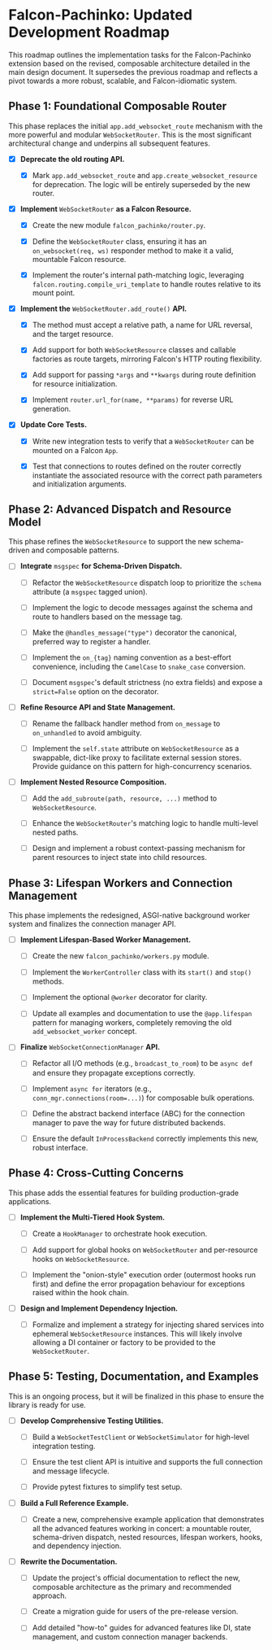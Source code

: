 # Falcon-Pachinko: Updated Development Roadmap

This roadmap outlines the implementation tasks for the Falcon-Pachinko extension
based on the revised, composable architecture detailed in the main design
document. It supersedes the previous roadmap and reflects a pivot towards a more
robust, scalable, and Falcon-idiomatic system.

## Phase 1: Foundational Composable Router

This phase replaces the initial `app.add_websocket_route` mechanism with the
more powerful and modular `WebSocketRouter`. This is the most significant
architectural change and underpins all subsequent features.

- [x] **Deprecate the old routing API.**

  - [x] Mark `app.add_websocket_route` and `app.create_websocket_resource` for
    deprecation. The logic will be entirely superseded by the new router.

- [x] **Implement** `WebSocketRouter` **as a Falcon Resource.**

  - [x] Create the new module `falcon_pachinko/router.py`.

  - [x] Define the `WebSocketRouter` class, ensuring it has an
    `on_websocket(req, ws)` responder method to make it a valid, mountable
    Falcon resource.

  - [x] Implement the router's internal path-matching logic, leveraging
    `falcon.routing.compile_uri_template` to handle routes relative to its mount
    point.

- [x] **Implement the** `WebSocketRouter.add_route()` **API.**

  - [x] The method must accept a relative path, a name for URL reversal, and the
    target resource.

  - [x] Add support for both `WebSocketResource` classes and callable factories
    as route targets, mirroring Falcon's HTTP routing flexibility.

  - [x] Add support for passing `*args` and `**kwargs` during route definition
    for resource initialization.

  - [x] Implement `router.url_for(name, **params)` for reverse URL generation.

- [x] **Update Core Tests.**

  - [x] Write new integration tests to verify that a `WebSocketRouter` can be
    mounted on a Falcon `App`.

  - [x] Test that connections to routes defined on the router correctly
    instantiate the associated resource with the correct path parameters and
    initialization arguments.

## Phase 2: Advanced Dispatch and Resource Model

This phase refines the `WebSocketResource` to support the new schema-driven and
composable patterns.

- [ ] **Integrate** `msgspec` **for Schema-Driven Dispatch.**

  - [ ] Refactor the `WebSocketResource` dispatch loop to prioritize the
    `schema` attribute (a `msgspec` tagged union).

  - [ ] Implement the logic to decode messages against the schema and route to
    handlers based on the message tag.

  - [ ] Make the `@handles_message("type")` decorator the canonical, preferred
    way to register a handler.

  - [ ] Implement the `on_{tag}` naming convention as a best-effort convenience,
    including the `CamelCase` to `snake_case` conversion.

  - [ ] Document `msgspec`'s default strictness (no extra fields) and expose a
    `strict=False` option on the decorator.

- [ ] **Refine Resource API and State Management.**

  - [ ] Rename the fallback handler method from `on_message` to `on_unhandled`
    to avoid ambiguity.

  - [ ] Implement the `self.state` attribute on `WebSocketResource` as a
    swappable, dict-like proxy to facilitate external session stores. Provide
    guidance on this pattern for high-concurrency scenarios.

- [ ] **Implement Nested Resource Composition.**

  - [ ] Add the `add_subroute(path, resource, ...)` method to
    `WebSocketResource`.

  - [ ] Enhance the `WebSocketRouter`'s matching logic to handle multi-level
    nested paths.

  - [ ] Design and implement a robust context-passing mechanism for parent
    resources to inject state into child resources.

## Phase 3: Lifespan Workers and Connection Management

This phase implements the redesigned, ASGI-native background worker system and
finalizes the connection manager API.

- [ ] **Implement Lifespan-Based Worker Management.**

  - [ ] Create the new `falcon_pachinko/workers.py` module.

  - [ ] Implement the `WorkerController` class with its `start()` and `stop()`
    methods.

  - [ ] Implement the optional `@worker` decorator for clarity.

  - [ ] Update all examples and documentation to use the `@app.lifespan` pattern
    for managing workers, completely removing the old `add_websocket_worker`
    concept.

- [ ] **Finalize** `WebSocketConnectionManager` **API.**

  - [ ] Refactor all I/O methods (e.g., `broadcast_to_room`) to be `async def`
    and ensure they propagate exceptions correctly.

  - [ ] Implement `async for` iterators (e.g., `conn_mgr.connections(room=...)`)
    for composable bulk operations.

  - [ ] Define the abstract backend interface (ABC) for the connection manager
    to pave the way for future distributed backends.

  - [ ] Ensure the default `InProcessBackend` correctly implements this new,
    robust interface.

## Phase 4: Cross-Cutting Concerns

This phase adds the essential features for building production-grade
applications.

- [ ] **Implement the Multi-Tiered Hook System.**

  - [ ] Create a `HookManager` to orchestrate hook execution.

  - [ ] Add support for global hooks on `WebSocketRouter` and per-resource hooks
    on `WebSocketResource`.

  - [ ] Implement the "onion-style" execution order (outermost hooks run first)
    and define the error propagation behaviour for exceptions raised within the
    hook chain.

- [ ] **Design and Implement Dependency Injection.**

  - [ ] Formalize and implement a strategy for injecting shared services into
    ephemeral `WebSocketResource` instances. This will likely involve allowing a
    DI container or factory to be provided to the `WebSocketRouter`.

## Phase 5: Testing, Documentation, and Examples

This is an ongoing process, but it will be finalized in this phase to ensure the
library is ready for use.

- [ ] **Develop Comprehensive Testing Utilities.**

  - [ ] Build a `WebSocketTestClient` or `WebSocketSimulator` for high-level
    integration testing.

  - [ ] Ensure the test client API is intuitive and supports the full connection
    and message lifecycle.

  - [ ] Provide pytest fixtures to simplify test setup.

- [ ] **Build a Full Reference Example.**

  - [ ] Create a new, comprehensive example application that demonstrates all
    the advanced features working in concert: a mountable router, schema-driven
    dispatch, nested resources, lifespan workers, hooks, and dependency
    injection.

- [ ] **Rewrite the Documentation.**

  - [ ] Update the project's official documentation to reflect the new,
    composable architecture as the primary and recommended approach.

  - [ ] Create a migration guide for users of the pre-release version.

  - [ ] Add detailed "how-to" guides for advanced features like DI, state
    management, and custom connection manager backends.
